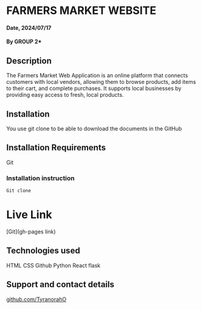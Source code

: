 # FARMERS MARKET WEBSITE

#### Date, 2024/07/17

#### By GROUP 2*

## Description
The Farmers Market Web Application is an online platform that connects customers with local vendors, allowing them to browse products, add items to their cart, and complete purchases. It supports local businesses by providing easy access to fresh, local products.


## Installation
You use git clone to be able to download the documents in the GitHub

## Installation Requirements
Git

### Installation instruction
```
Git clone 

```

# Live Link
[Git](gh-pages link)

## Technologies used
HTML
CSS
Github
Python
React 
flask 

## Support and contact details
[github.com/TyranorahO](https://github.com/TyraNorahO)

